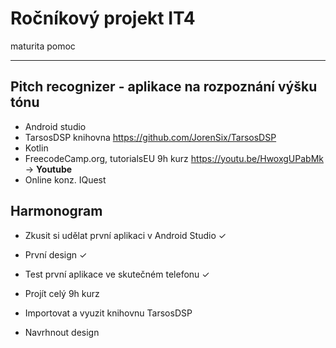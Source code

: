 # Ročníkový projekt IT4
maturita pomoc

------------------------------------------------------------
## Pitch recognizer - aplikace na rozpoznání výšku tónu

- Android studio
- TarsosDSP knihovna https://github.com/JorenSix/TarsosDSP
- Kotlin
- FreecodeCamp.org, tutorialsEU 9h kurz https://youtu.be/HwoxgUPabMk -> **Youtube**
- Online konz. IQuest

## Harmonogram

- Zkusit si udělat první aplikaci v Android Studio &check;
- První design &check;
- Test první aplikace ve skutečném telefonu &check;
- Projít celý 9h kurz
- Importovat a vyuzit knihovnu TarsosDSP

- Navrhnout design
